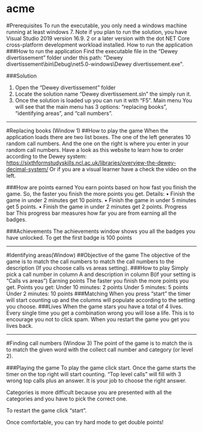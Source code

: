 # acme
#Prerequisites
To run the executable, you only need a windows machine running at least windows 7. 
Note if you plan to run the solution, you have Visual Studio 2019 version 16.9. 2 or a later version with the dot NET Core cross-platform development workload installed.
How to run the application
###How to run the application
Find the executable file in the “Dewey divertissement” folder under this path: 
"Dewey divertissement\bin\Debug\net5.0-windows\Dewey divertissement.exe".

###Solution
1.	Open the “Dewey divertissement” folder 
2.	Locate the solution name “Dewey divertissement.sln” the simply run it.
3.	Once the solution is loaded up you can run it with “F5”.
Main menu
You will see that the main menu has 3 options: “replacing books”, “identifying areas”, and “call numbers”.
---

#Replacing books (Window 1)
##How to play the game
When the application loads there are two list boxes. The one of the left generates 10 random call numbers. And the one on the right is where you enter in your random call numbers.
Have a look as this website to learn how to order according to the Dewey system: https://sixthformstudyskills.ncl.ac.uk/libraries/overview-the-dewey-decimal-system/
Or if you are a visual learner have a check the video on the left.

###How are points earned
You earn points based on how fast you finish the game. So, the faster you finish the more points you get.
Details:
•	Finish the game in under 2 minutes get 10 points.
•	Finish the game in under 5 minutes get 5 points.
•	Finish the game in under 2 minutes get 2 points.
Progress bar
This progress bar measures how far you are from earning all the badges.

###Achievements
The achievements window shows you all the badges you have unlocked.
To get the first badge is 100 points

---

#Identifying areas(Window)
##Objective of the game
The objective of the game is to match the call numbers to match the call numbers to the description (If you choose calls vs areas setting).
###How to play
Simply pick a call number in column A and description in column B(if your setting is “Calls vs areas”)
Earning points
The faster you finish the more points you get. 
Points you get:
Under 10 minutes: 2 points
Under 5 minutes: 5 points
Under 2 minutes: 10 points
###Matching
When you press “start” the timer will start counting up and the columns will populate according to the setting you choose. 
###Lives
When the game stars you have a total of 4 lives. Every single time you get a combination wrong you will lose a life. This is to encourage you not to click spam. When you restart the game you get you lives back.

---

#Finding call numbers (Window 3)
The point of the game is to match the is to match the given word with the collect call number and category (or level 2).

###Playing the game
To play the game click start. Once the game starts the timer on the top right will start counting.
“Top level calls” will fill with 3 wrong top calls plus an answer. It is your job to choose the right answer.

Categories is more difficult because you are presented with all the categories and you have to pick the correct one.

To restart the game click “start”.

Once comfortable, you can try hard mode to get double points!



 
